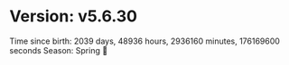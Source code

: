# Version: v5.6.30
Time since birth: 2039 days, 48936 hours, 2936160 minutes, 176169600 seconds
Season: Spring 🌸
